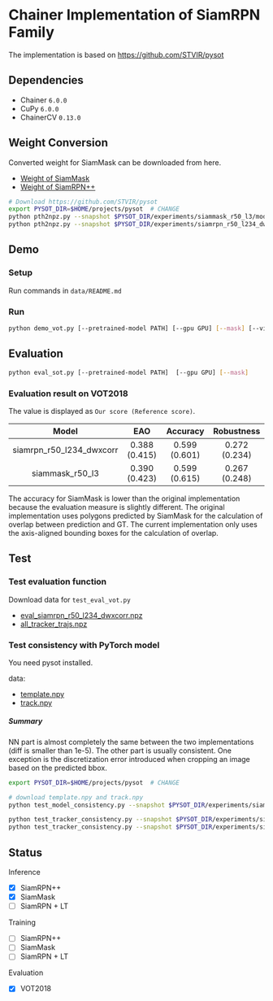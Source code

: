 # Chainer Implementation of SiamRPN Family

The implementation is based on https://github.com/STVIR/pysot

## Dependencies

- Chainer `6.0.0`
- CuPy `6.0.0`
- ChainerCV `0.13.0`

## Weight Conversion

Converted weight for SiamMask can be downloaded from here.

- [Weight of SiamMask](https://drive.google.com/file/d/1hlz9hIlB3D-G6AgGjpK3owILtIaHrcS9/view?usp=sharing)
- [Weight of SiamRPN++](https://drive.google.com/file/d/1NLhi-tbAyJX8bJeI7Rfwwo_-BxgwPbKw/view?usp=sharing)


```bash
# Download https://github.com/STVIR/pysot
export PYSOT_DIR=$HOME/projects/pysot  # CHANGE
python pth2npz.py --snapshot $PYSOT_DIR/experiments/siammask_r50_l3/model.pth --mask
python pth2npz.py --snapshot $PYSOT_DIR/experiments/siamrpn_r50_l234_dwxcorr/model.pth
```

## Demo

### Setup
Run commands in `data/README.md`

### Run

```bash
python demo_vot.py [--pretrained-model PATH] [--gpu GPU] [--mask] [--video-id VIDEO_ID]
```

## Evaluation

```bash
python eval_sot.py [--pretrained-model PATH]  [--gpu GPU] [--mask]
```

### Evaluation result on VOT2018
The value is displayed as `Our score (Reference score)`.

| Model | EAO | Accuracy | Robustness |
|:-:|:-:|:-:|:-:|
| siamrpn_r50_l234_dwxcorr | 0.388 (0.415) | 0.599 (0.601) | 0.272 (0.234) |
| siammask_r50_l3 | 0.390 (0.423) | 0.599 (0.615) | 0.267 (0.248) |

The accuracy for SiamMask is lower than the original implementation because the evaluation measure is slightly different.
The original implementation uses polygons predicted by SiamMask for the calculation of overlap between prediction and GT.
The current implementation only uses the axis-aligned bounding boxes for the calculation of overlap.


## Test
### Test evaluation function

Download data for `test_eval_vot.py`
- [eval_siamrpn_r50_l234_dwxcorr.npz](https://drive.google.com/file/d/1SY7xZNqRRWPQW90iB__jzTGCLrdSm2fZ/view?usp=sharing)
- [all_tracker_trajs.npz](https://drive.google.com/file/d/1o0q41SKl8m4TTwgXTDWn-F32c-jdbN9h/view?usp=sharing)


### Test consistency with PyTorch model
You need pysot installed.

data:
- [template.npy](https://drive.google.com/file/d/1g6MbIsnnxIW2dHcBfFpsK30Q4Up-e7UK/view?usp=sharing)
- [track.npy](https://drive.google.com/file/d/1jgv69xzLVwE7TGfbmr1fy-vzmDnjJIDQ/view?usp=sharing)

##### Summary
NN part is almost completely the same between the two implementations (diff is smaller than 1e-5).
The other part is usually consistent.
One exception is the discretization error introduced when cropping an image based on the predicted bbox.

```bash
export PYSOT_DIR=$HOME/projects/pysot  # CHANGE

# download template.npy and track.npy
python test_model_consistency.py --snapshot $PYSOT_DIR/experiments/siammask_r50_l3/model.pth --config $PYSOT_DIR/experiments/siammask_r50_l3/config.yaml --pretrained-model chainer_model.npz --mask

python test_tracker_consistency.py --snapshot $PYSOT_DIR/experiments/siammask_r50_l3/model.pth --config $PYSOT_DIR/experiments/siammask_r50_l3/config.yaml --pretrained-model chainer_model.npz --mask
python test_tracker_consistency.py --snapshot $PYSOT_DIR/experiments/siamrpn_r50_l234_dwxcorr/model.pth --config $PYSOT_DIR/experiments/siamrpn_r50_l234_dwxcorr/config.yaml --pretrained-model chainer_model.npz
```


## Status

Inference
- [x] SiamRPN++
- [x] SiamMask
- [ ] SiamRPN + LT

Training
- [ ] SiamRPN++
- [ ] SiamMask
- [ ] SiamRPN + LT

Evaluation
- [x] VOT2018

